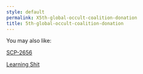 ```yaml
---
style: default
permalink: X5th-global-occult-coalition-donation
title: 5th-global-occult-coalition-donation
---
```

You may also like:

[SCP-2656](http://scp-wiki.net/scp-2656)

[Learning Shit](http://scp-wiki.net/learning-shit)
